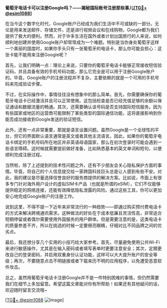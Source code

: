 **葡萄牙电话卡可以注册Google吗？——揭秘国际账号注册那些事儿[[TG💪+ @esim1088](https://t.me/s/esim1088)]**

在当今这个数字化时代，Google账户已经成为我们生活中不可或缺的一部分。无论是用来发送邮件、存储文件，还是进行视频会议和在线购物，Google都为我们提供了极大的便利。然而，对于许多生活在国外或者计划出国旅行的人来说，如何顺利地创建并使用Google账户却常常成为一个难题。特别是当你身处葡萄牙这样一个美丽的国度时，如果你手头只有一张葡萄牙的电话卡，那么你可能会担心：这张卡能不能用来注册Google呢？

首先，让我们明确一点：理论上来说，只要你的葡萄牙电话卡能够正常接收短信验证码，并且具备有效的手机号码功能，那么它完全是可以用于注册Google账户的。毕竟，Google账户的注册流程并不复杂，主要依赖的就是一个可用的手机号码来完成验证步骤。

不过，在实际操作中，事情往往没有想象中的那么简单。首先，你需要确保你的葡萄牙电话卡已经激活并且可以正常使用。这包括检查是否已经充值足够的余额以保证通话和数据流量的畅通。其次，还需要确认该号码是否支持国际短信服务。因为有些国家或地区的运营商可能限制了某些类型的国际通信功能，这将直接影响到你能否成功接收到Google发送的验证短信。

此外，还有一点非常重要，那就是语言设置问题。虽然Google是一个全球性的平台，但它的界面默认语言通常是英文或者其他主流语言。因此，如果你的葡萄牙电话卡绑定的手机号码所在地区并非英语母语国家，那么在初次登录时可能会遇到一些语言障碍。这时候就需要提前做好准备，比如熟悉基本的英文单词和短句，以便顺利完成注册过程。

当然啦，除了上述提到的技术性问题之外，还有不少朋友会关心隐私保护方面的事情。毕竟，将自己的个人信息提交给一家跨国科技巨头总是让人感到有些不安。对此，我的建议是尽量选择信誉良好的服务商提供的解决方案。比如说，市面上有很多专门针对海外用户设计的虚拟SIM卡产品（也就是所谓的eSIM），它们不仅能够提供稳定的网络连接，还能有效降低隐私泄露的风险。通过这些工具，你可以更加安心地完成Google账户的注册工作。

说到这里，不得不提一下近年来非常流行的一种趋势——即通过购买预付费电话卡的方式来解决跨境通讯需求。这种做法的好处在于成本低廉且灵活性高，非常适合短期停留或者偶尔需要使用外国服务的用户群体。但是需要注意的是，这类电话卡的质量参差不齐，所以在挑选的时候一定要擦亮眼睛，仔细对比不同品牌之间的优劣点。

最后，我还想分享几个实用的小技巧给大家参考。首先，尽量避免使用公共Wi-Fi来进行敏感操作，尤其是在输入密码或者填写表单时更要注意安全；其次，定期更改自己的登录密码，并启用双重身份认证功能，这样可以大大提升账户的安全等级；再次，不要随意点击不明链接或者下载来历不明的应用程序，以免遭受恶意软件攻击。

总之，虽然用葡萄牙电话卡注册Google并不是一件特别困难的事情，但仍然需要我们在细节上多加留意。希望这篇文章能对你有所帮助！如果还有其他疑问的话，欢迎随时留言交流哦~

[[TG💪+ @esim1088](https://t.me/s/esim1088) ![Image](https://i.postimg.cc/4NQfJmqS/Snipaste-2025-05-13-00-14-12.png)]